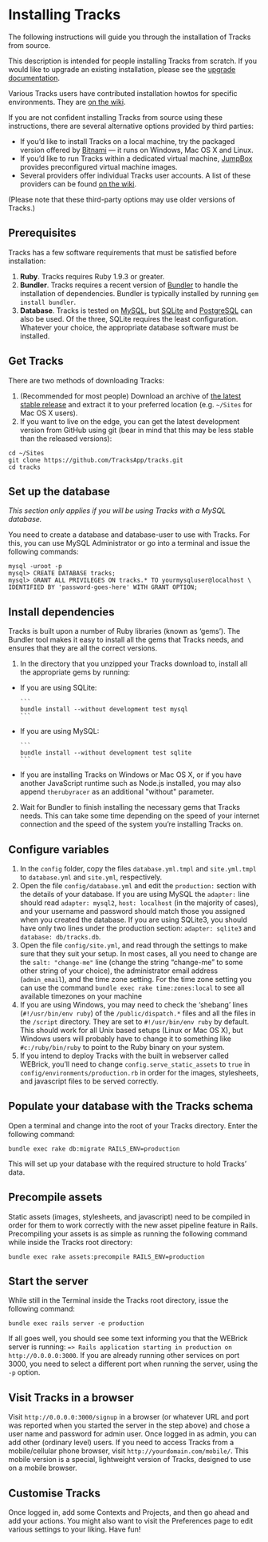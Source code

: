 # Installing Tracks

The following instructions will guide you through the installation of Tracks from source.

This description is intended for people installing Tracks from scratch. If you would like to upgrade an existing installation, please see the [upgrade documentation](upgrading.md).

Various Tracks users have contributed installation howtos for specific environments. They are [on the wiki](https://github.com/TracksApp/tracks/wiki/Installation-index).

If you are not confident installing Tracks from source using these instructions, there are several alternative options provided by third parties:

* If you’d like to install Tracks on a local machine, try the packaged version offered by [Bitnami](http://bitnami.org/stack/tracks) — it runs on Windows, Mac OS X and Linux.
* If you’d like to run Tracks within a dedicated virtual machine, [JumpBox](http://jumpbox.com/app/tracks) provides preconfigured virtual machine images.
* Several providers offer individual Tracks user accounts. A list of these providers can be found [on the wiki](https://github.com/TracksApp/tracks/wiki/Tracks-hosting).

(Please note that these third-party options may use older versions of Tracks.)

## Prerequisites

Tracks has a few software requirements that must be satisfied before installation:

1. **Ruby**. Tracks requires Ruby 1.9.3 or greater.
2. **Bundler**. Tracks requires a recent version of [Bundler](http://bundler.io) to handle the installation of dependencies. Bundler is typically installed by running `gem install bundler`.
3. **Database**. Tracks is tested on [MySQL](http://www.mysql.com/), but [SQLite](http://www.sqlite.org/) and [PostgreSQL](http://www.postgresql.org/) can also be used. Of the three, SQLite requires the least configuration. Whatever your choice, the appropriate database software must be installed.

## Get Tracks

There are two methods of downloading Tracks:

1. (Recommended for most people) Download an archive of [the latest stable release](https://github.com/TracksApp/tracks/releases/latest) and extract it to your preferred location (e.g. `~/Sites` for Mac OS X users).
2. If you want to live on the edge, you can get the latest development version from GitHub using git (bear in mind that this may be less stable than the released versions):

<!-- -->

    cd ~/Sites
    git clone https://github.com/TracksApp/tracks.git
    cd tracks

## Set up the database

*This section only applies if you will be using Tracks with a MySQL database.*

You need to create a database and database-user to use with Tracks. For this, you can use MySQL Administrator or go into a terminal and issue the following commands:

    mysql -uroot -p
    mysql> CREATE DATABASE tracks;
    mysql> GRANT ALL PRIVILEGES ON tracks.* TO yourmysqluser@localhost \
    IDENTIFIED BY 'password-goes-here' WITH GRANT OPTION;

## Install dependencies

Tracks is built upon a number of Ruby libraries (known as ‘gems’). The Bundler tool makes it easy to install all the gems that Tracks needs, and ensures that they are all the correct versions.

1. In the directory that you unzipped your Tracks download to, install all the appropriate gems by running:
  * If you are using SQLite:

        ```
        bundle install --without development test mysql
        ```

  * If you are using MySQL:

        ```
        bundle install --without development test sqlite
        ```

  * If you are installing Tracks on Windows or Mac OS X, or if you have another JavaScript runtime such as Node.js installed, you may also append `therubyracer` as an additional "without" parameter.
2. Wait for Bundler to finish installing the necessary gems that Tracks needs. This can take some time depending on the speed of your internet connection and the speed of the system you’re installing Tracks on.

## Configure variables

1. In the `config` folder, copy the files `database.yml.tmpl` and `site.yml.tmpl` to `database.yml` and `site.yml`, respectively.
2. Open the file `config/database.yml` and edit the `production:` section with the details of your database. If you are using MySQL the `adapter:` line should read `adapter: mysql2`, `host: localhost` (in the majority of cases), and your username and password should match those you assigned when you created the database. If you are using SQLite3, you should have only two lines under the production section: `adapter: sqlite3` and `database: db/tracks.db`.
3. Open the file `config/site.yml`, and read through the settings to make sure that they suit your setup. In most cases, all you need to change are the `salt: "change-me"` line (change the string “change-me” to some other string of your choice), the administrator email address (`admin_email`), and the time zone setting. For the time zone setting you can use the command `bundle exec rake time:zones:local` to see all available timezones on your machine
4. If you are using Windows, you may need to check the ‘shebang’ lines (`#!/usr/bin/env ruby`) of the `/public/dispatch.*` files and all the files in the `/script` directory. They are set to `#!/usr/bin/env ruby` by default. This should work for all Unix based setups (Linux or Mac OS X), but Windows users will probably have to change it to something like `#c:/ruby/bin/ruby` to point to the Ruby binary on your system.
5. If you intend to deploy Tracks with the built in webserver called WEBrick, you’ll need to change `config.serve_static_assets` to `true` in `config/environments/production.rb` in order for the images, stylesheets, and javascript files to be served correctly.

## Populate your database with the Tracks schema

Open a terminal and change into the root of your Tracks directory. Enter the following command:

    bundle exec rake db:migrate RAILS_ENV=production

This will set up your database with the required structure to hold Tracks’ data.

## Precompile assets

Static assets (images, stylesheets, and javascript) need to be compiled in order for them to work correctly with the new asset pipeline feature in Rails. Precompiling your assets is as simple as running the following command while inside the Tracks root directory:

    bundle exec rake assets:precompile RAILS_ENV=production

## Start the server

While still in the Terminal inside the Tracks root directory, issue the following command:

    bundle exec rails server -e production

If all goes well, you should see some text informing you that the WEBrick server is running: `=> Rails application starting in production on http://0.0.0.0:3000`. If you are already running other services on port 3000, you need to select a different port when running the server, using the `-p` option.

## Visit Tracks in a browser

Visit `http://0.0.0.0:3000/signup` in a browser (or whatever URL and port was reported when you started the server in the step above) and chose a user name and password for admin user. Once logged in as admin, you can add other (ordinary level) users. If you need to access Tracks from a mobile/cellular phone browser, visit `http://yourdomain.com/mobile/`. This mobile version is a special, lightweight version of Tracks, designed to use on a mobile browser.

## Customise Tracks

Once logged in, add some Contexts and Projects, and then go ahead and add your actions. You might also want to visit the Preferences page to edit various settings to your liking. Have fun!
